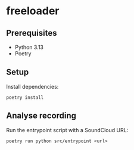 # freeloader

## Prerequisites
* Python 3.13
* Poetry

## Setup
Install dependencies:

    poetry install

## Analyse recording
Run the entrypoint script with a SoundCloud URL:

    poetry run python src/entrypoint <url>
